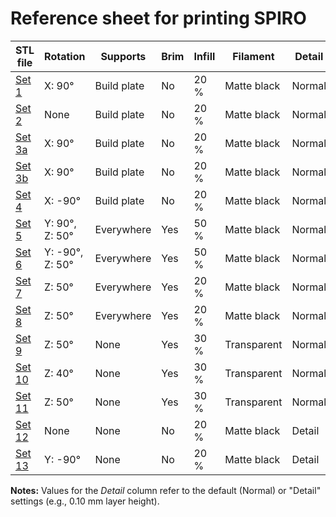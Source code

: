 # Reference sheet for printing SPIRO

| STL file                                                                                                                                                                       | Rotation        | Supports    | Brim | Infill | Filament    | Detail  |
| ------------------------------------------------------------------------------------------------------------------------------------------------------------------------------ | --------------- | ----------- | ---- | ------ | ----------- | ------- |
| [Set 1](https://github.com/AlyonaMinina/SPIRO.Hardware/blob/master/SPIRO%20hardware.%20stl%20files%20for%20printable%20sets/Set%2001.%20Alyona%20Minina.%202019.%20UHEI.stl)   | X: 90°          | Build plate | No   | 20 %   | Matte black | Normal |
| [Set 2](https://github.com/AlyonaMinina/SPIRO.Hardware/blob/master/SPIRO%20hardware.%20stl%20files%20for%20printable%20sets/Set%2002.%20Alyona%20Minina.%202019.%20UHEI.stl)   | None            | Build plate | No   | 20 %   | Matte black | Normal |
| [Set 3a](https://github.com/AlyonaMinina/SPIRO.Hardware/blob/master/SPIRO%20hardware.%20stl%20files%20for%20printable%20sets/Set%2003a.%20Alyona%20Minina.%202019.%20UHEI.stl) | X: 90°          | Build plate | No   | 20 %   | Matte black | Normal |
| [Set 3b](https://github.com/AlyonaMinina/SPIRO.Hardware/blob/master/SPIRO%20hardware.%20stl%20files%20for%20printable%20sets/Set%2003b.%20Alyona%20Minina.%202019.%20UHEI.stl) | X: 90°          | Build plate | No   | 20 %   | Matte black | Normal |
| [Set 4](https://github.com/AlyonaMinina/SPIRO.Hardware/blob/master/SPIRO%20hardware.%20stl%20files%20for%20printable%20sets/Set%2004.%20Alyona%20Minina.%202019.%20UHEI.stl)   | X: -90°         | Build plate | No   | 20 %   | Matte black | Normal |
| [Set 5](https://github.com/AlyonaMinina/SPIRO.Hardware/blob/master/SPIRO%20hardware.%20stl%20files%20for%20printable%20sets/Set%2005.%20Alyona%20Minina.%202019.%20UHEI.stl)   | Y: 90°, Z: 50°  | Everywhere  | Yes  | 50 %   | Matte black | Normal |
| [Set 6](https://github.com/AlyonaMinina/SPIRO.Hardware/blob/master/SPIRO%20hardware.%20stl%20files%20for%20printable%20sets/Set%2006.%20Alyona%20Minina.%202019.%20UHEI.stl)   | Y: -90°, Z: 50° | Everywhere  | Yes  | 50 %   | Matte black | Normal |
| [Set 7](https://github.com/AlyonaMinina/SPIRO.Hardware/blob/master/SPIRO%20hardware.%20stl%20files%20for%20printable%20sets/Set%2007.%20Alyona%20Minina.%202019.%20UHEI.stl)   | Z: 50°          | Everywhere  | Yes  | 20 %   | Matte black | Normal |
| [Set 8](https://github.com/AlyonaMinina/SPIRO.Hardware/blob/master/SPIRO%20hardware.%20stl%20files%20for%20printable%20sets/Set%2008.%20Alyona%20Minina.%202019.%20UHEI.stl)   | Z: 50°          | Everywhere  | Yes  | 20 %   | Matte black | Normal |
| [Set 9](https://github.com/AlyonaMinina/SPIRO.Hardware/blob/master/SPIRO%20hardware.%20stl%20files%20for%20printable%20sets/Set%2009.%20Alyona%20Minina.%202019.%20UHEI.stl)   | Z: 50°          | None        | Yes  | 30 %   | Transparent | Normal |
| [Set 10](https://github.com/AlyonaMinina/SPIRO.Hardware/blob/master/SPIRO%20hardware.%20stl%20files%20for%20printable%20sets/Set%2010.%20Alyona%20Minina.%202019.%20UHEI.stl)  | Z: 40°          | None        | Yes  | 30 %   | Transparent | Normal |
| [Set 11](https://github.com/AlyonaMinina/SPIRO.Hardware/blob/master/SPIRO%20hardware.%20stl%20files%20for%20printable%20sets/Set%2011.%20Alyona%20Minina.%202019.%20UHEI.stl)  | Z: 50°          | None        | Yes  | 30 %   | Transparent | Normal |
| [Set 12](https://github.com/AlyonaMinina/SPIRO.Hardware/blob/master/SPIRO%20hardware.%20stl%20files%20for%20printable%20sets/Set%2012.%20Alyona%20Minina.%202019.%20UHEI.stl)  | None            | None        | No   | 20 %   | Matte black | Detail |
| [Set 13](https://github.com/AlyonaMinina/SPIRO.Hardware/blob/master/SPIRO%20hardware.%20stl%20files%20for%20printable%20sets/Set%2013.%20Alyona%20Minina.%202019.%20UHEI.stl)  | Y: -90°         | None        | No   | 20 %   | Matte black | Detail |

**Notes:** Values for the *Detail* column refer to the default (Normal) or "Detail" settings (e.g., 0.10 mm layer height).